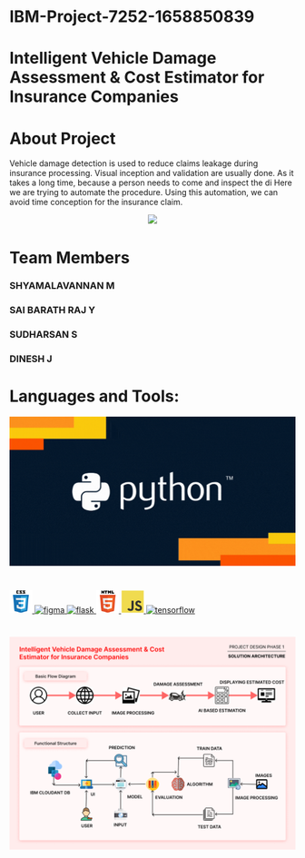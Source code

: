 # IBM-Project-7252-1658850839
<h1>Intelligent Vehicle Damage Assessment &amp; Cost Estimator for Insurance Companies</h1>

# About Project
Vehicle damage detection is used to reduce claims leakage during insurance processing. Visual inception and validation are usually done. As it takes a long time, because a person needs to come and inspect the di Here we are trying to automate the procedure. Using this automation, we can avoid time conception for the insurance claim.
<p align="center">
<img src="https://github.com/IBM-EPBL/IBM-Project-7252-1658850839/blob/main/IBM-NALAYATHIRAN/Pre-Development/Ideation-Phase/Vehicle%20analysis.gif" width="600">
</p>

# Team Members
           


<h3 align="left">SHYAMALAVANNAN M</h3>
<h3 align="left">SAI BARATH RAJ Y</h3>
<h3 align="left">SUDHARSAN S</h3>
<h3 align="left">DINESH J</h3>




# Languages and Tools:
![](https://github.com/IBM-EPBL/IBM-Project-7252-1658850839/blob/main/IBM-NALAYATHIRAN/Pre-Development/Ideation-Phase/python.gif)
#
<p align="left"> <a href="https://www.w3schools.com/css/" target="_blank" rel="noreferrer"> <img src="https://raw.githubusercontent.com/devicons/devicon/master/icons/css3/css3-original-wordmark.svg" alt="css3" width="40" height="40"/> </a> <a href="https://www.figma.com/" target="_blank" rel="noreferrer"> <img src="https://www.vectorlogo.zone/logos/figma/figma-icon.svg" alt="figma" width="40" height="40"/> </a> <a href="https://flask.palletsprojects.com/" target="_blank" rel="noreferrer"> <img src="https://www.vectorlogo.zone/logos/pocoo_flask/pocoo_flask-icon.svg" alt="flask" width="40" height="40"/> </a> <a href="https://www.w3.org/html/" target="_blank" rel="noreferrer"> <img src="https://raw.githubusercontent.com/devicons/devicon/master/icons/html5/html5-original-wordmark.svg" alt="html5" width="40" height="40"/> </a> <a href="https://developer.mozilla.org/en-US/docs/Web/JavaScript" target="_blank" rel="noreferrer"> <img src="https://raw.githubusercontent.com/devicons/devicon/master/icons/javascript/javascript-original.svg" alt="javascript" width="40" height="40"/> </a> <a href="https://www.tensorflow.org" target="_blank" rel="noreferrer"> <img src="https://www.vectorlogo.zone/logos/tensorflow/tensorflow-icon.svg" alt="tensorflow" width="40" height="40"/> </a> </p>

# 
![](https://github.com/IBM-EPBL/IBM-Project-7252-1658850839/blob/main/IBM-NALAYATHIRAN/Pre-Development/Project%20Design%20Phase%202/arch.png)

